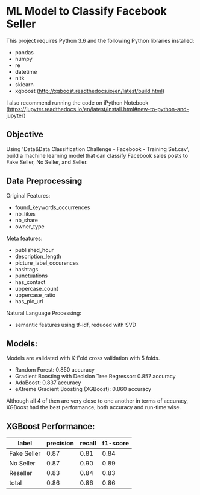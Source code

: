 # ML Model to Classify Facebook Seller


This project requires Python 3.6 and the following Python libraries installed:

* pandas
* numpy
* re
* datetime
* nltk
* sklearn
* xgboost (http://xgboost.readthedocs.io/en/latest/build.html)
  
I also recommend running the code on iPython Notebook (https://jupyter.readthedocs.io/en/latest/install.html#new-to-python-and-jupyter)

## Objective

Using 'Data&Data Classification Challenge - Facebook - Training Set.csv', build a machine learning model that can classify Facebook sales posts to Fake Seller, No Seller, and Seller.

## Data Preprocessing
Original Features:
* found_keywords_occurrences	
* nb_likes			
* nb_share
* owner_type

Meta features:
* published_hour 
* description_length
* picture_label_occurences
* hashtags 
* punctuations 
* has_contact
* uppercase_count
* uppercase_ratio
* has_pic_url 

Natural Language Processing:
* semantic features using tf-idf, reduced with SVD

## Models:

Models are validated with K-Fold cross validation with 5 folds.

* Random Forest: 0.850 accuracy
* Gradient Boosting with Decision Tree Regressor: 0.857 accuracy
* AdaBoost: 0.837 accuracy
* eXtreme Gradient Boosting (XGBoost): 0.860 accuracy

Although all 4 of then are very close to one another in terms of accuracy, XGBoost had the best performance, both accuracy and run-time wise. 

## XGBoost Performance:

| label | precision | recall | f1-score | 
| ----- | --------- | ------ | ---------|
| Fake Seller | 0.87 | 0.81 |  0.84 | 
|  No Seller | 0.87 | 0.90 | 0.89 |
| Reseller | 0.83 | 0.84 | 0.83 |
| total |  0.86 |  0.86 |  0.86 |
